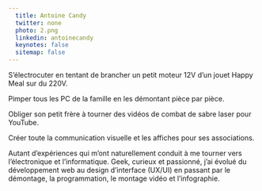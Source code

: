 ```yaml
---
  title: Antoine Candy
  twitter: none
  photo: 2.png
  linkedin: antoinecandy
  keynotes: false
  sitemap: false
---
```

S’électrocuter en tentant de brancher un petit moteur 12V d’un jouet Happy Meal sur du 220V.

Pimper tous les PC de la famille en les démontant pièce par pièce.

Obliger son petit frère à tourner des vidéos de combat de sabre laser pour YouTube.

Créer toute la communication visuelle et les affiches pour ses associations.

Autant d’expériences qui m’ont naturellement conduit à me tourner vers l’électronique et l’informatique. Geek, curieux et passionné, j’ai évolué du développement web au design d’interface (UX/UI) en passant par le démontage, la programmation, le montage vidéo et l’infographie.
